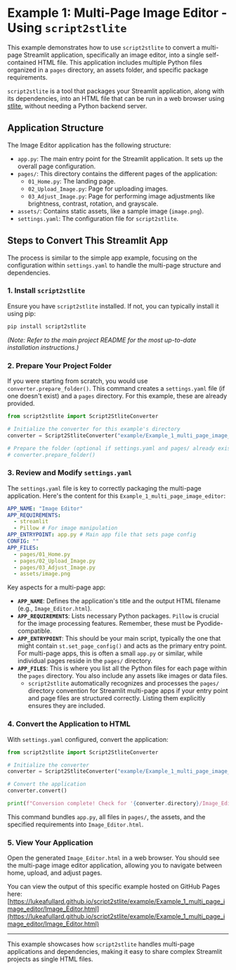 # Example 1: Multi-Page Image Editor - Using `script2stlite`

This example demonstrates how to use `script2stlite` to convert a multi-page Streamlit application, specifically an image editor, into a single self-contained HTML file. This application includes multiple Python files organized in a `pages` directory, an assets folder, and specific package requirements.

`script2stlite` is a tool that packages your Streamlit application, along with its dependencies, into an HTML file that can be run in a web browser using [stlite](https://github.com/whitphx/stlite), without needing a Python backend server.

## Application Structure

The Image Editor application has the following structure:

-   `app.py`: The main entry point for the Streamlit application. It sets up the overall page configuration.
-   `pages/`: This directory contains the different pages of the application:
    -   `01_Home.py`: The landing page.
    -   `02_Upload_Image.py`: Page for uploading images.
    -   `03_Adjust_Image.py`: Page for performing image adjustments like brightness, contrast, rotation, and grayscale.
-   `assets/`: Contains static assets, like a sample image (`image.png`).
-   `settings.yaml`: The configuration file for `script2stlite`.

## Steps to Convert This Streamlit App

The process is similar to the simple app example, focusing on the configuration within `settings.yaml` to handle the multi-page structure and dependencies.

### 1. Install `script2stlite`

Ensure you have `script2stlite` installed. If not, you can typically install it using pip:

```bash
pip install script2stlite
```
*(Note: Refer to the main project README for the most up-to-date installation instructions.)*

### 2. Prepare Your Project Folder

If you were starting from scratch, you would use `converter.prepare_folder()`. This command creates a `settings.yaml` file (if one doesn't exist) and a `pages` directory. For this example, these are already provided.

```python
from script2stlite import Script2StliteConverter

# Initialize the converter for this example's directory
converter = Script2StliteConverter("example/Example_1_multi_page_image_editor")

# Prepare the folder (optional if settings.yaml and pages/ already exist)
# converter.prepare_folder()
```

### 3. Review and Modify `settings.yaml`

The `settings.yaml` file is key to correctly packaging the multi-page application. Here's the content for this `Example_1_multi_page_image_editor`:

```yaml
APP_NAME: "Image Editor"
APP_REQUIREMENTS:
  - streamlit
  - Pillow # For image manipulation
APP_ENTRYPOINT: app.py # Main app file that sets page config
CONFIG: ""
APP_FILES:
  - pages/01_Home.py
  - pages/02_Upload_Image.py
  - pages/03_Adjust_Image.py
  - assets/image.png
```

Key aspects for a multi-page app:

-   **`APP_NAME`**: Defines the application's title and the output HTML filename (e.g., `Image_Editor.html`).
-   **`APP_REQUIREMENTS`**: Lists necessary Python packages. `Pillow` is crucial for the image processing features. Remember, these must be Pyodide-compatible.
-   **`APP_ENTRYPOINT`**: This should be your main script, typically the one that might contain `st.set_page_config()` and acts as the primary entry point. For multi-page apps, this is often a small `app.py` or similar, while individual pages reside in the `pages/` directory.
-   **`APP_FILES`**: This is where you list all the Python files for each page within the `pages` directory. You also include any assets like images or data files.
    -   `script2stlite` automatically recognizes and processes the `pages/` directory convention for Streamlit multi-page apps if your entry point and page files are structured correctly. Listing them explicitly ensures they are included.

### 4. Convert the Application to HTML

With `settings.yaml` configured, convert the application:

```python
from script2stlite import Script2StliteConverter

# Initialize the converter
converter = Script2StliteConverter("example/Example_1_multi_page_image_editor")

# Convert the application
converter.convert()

print(f"Conversion complete! Check for '{converter.directory}/Image_Editor.html'.")
```

This command bundles `app.py`, all files in `pages/`, the assets, and the specified requirements into `Image_Editor.html`.

### 5. View Your Application

Open the generated `Image_Editor.html` in a web browser. You should see the multi-page image editor application, allowing you to navigate between home, upload, and adjust pages.

You can view the output of this specific example hosted on GitHub Pages here:
[https://lukeafullard.github.io/script2stlite/example/Example_1_multi_page_image_editor/Image_Editor.html](https://lukeafullard.github.io/script2stlite/example/Example_1_multi_page_image_editor/Image_Editor.html)

---

This example showcases how `script2stlite` handles multi-page applications and dependencies, making it easy to share complex Streamlit projects as single HTML files.

